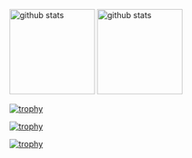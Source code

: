 <p align="left"> 
  <img alt="github stats" height="150px" src="https://github-readme-stats.vercel.app/api?username=yutaka-art&show_icons=true" />
  <img alt="github stats" height="150px" src="https://github-readme-stats-omega-two-85.vercel.app/api?username=yutaka-art&show_icons=true" />
</p>

[![trophy](https://github-profile-trophy.vercel.app/?username=yutaka-art&column=7)](https://github-profile-trophy.vercel.app/?username=yutaka-art&column=7)

[![trophy](https://github-profile-trophy-roan.vercel.app/?username=yutaka-art&column=7)](https://github-profile-trophy-roan.vercel.app//?username=yutaka-art&column=7)

[![trophy](https://github-profile-trophy-sable.vercel.app/?username=yutaka-art&column=7)](https://[github-profile-trophy-roan.vercel.app](https://github-profile-trophy-sable.vercel.app/)//?username=yutaka-art&column=7)
